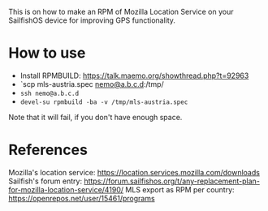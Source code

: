 
This is on how to make an RPM of Mozilla Location Service on your SailfishOS device for improving GPS functionality.

# How to use

 - Install RPMBUILD: https://talk.maemo.org/showthread.php?t=92963
 - `scp mls-austria.spec nemo@a.b.c.d:/tmp/
 - `ssh nemo@a.b.c.d`
 - `devel-su rpmbuild -ba -v /tmp/mls-austria.spec`

Note that it will fail, if you don't have enough space.

# References

Mozilla's location service: https://location.services.mozilla.com/downloads
Sailfish's forum entry: https://forum.sailfishos.org/t/any-replacement-plan-for-mozilla-location-service/4190/
MLS export as RPM per country: https://openrepos.net/user/15461/programs
